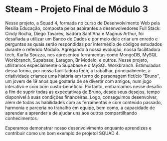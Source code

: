 # Steam - Projeto Final de Módulo 3

Nesse projeto, a Squad 4, formada no curso de Desenvolvimento Web pela Resilia Educação, composta pelos aspirantes a desenvolvedores Full Stack: Cindy Rocha, Diego Tavares, Isadora Sant'Ana e Magnus Arthur, foi desafiada a utilizar um Banco de Dados e por meio dele criar um enredo e perguntas as quais serão respondidas por intermédio de códigos estudados durante o referido Módulo.
Agregando à nossa evolução, nossa facilitadora tech, Karlla Souzza, nos apresentou ferramentas como MongoDB, MySQL Workbranch, Supabase, Laragon, Br Modelo, e outros. Nesse projeto, utilizamos especialmente o Supabase e o MySQL Workbranch.
Estimulados dessa forma, por nossa facilitadora tech, a trabalhar, principalmente, a criatividade criamos uma história em torno do personagem fictício "Bruno", um jovem de 19 anos que gostaria de se divertir com amigos, num jogo interativo e com bom custo-benefício.
Portanto, embarcamos nesse desafio a fim de suprir todas as expectativas de Bruno, desde seus desejos, tempo disponível à suas condições financeiras.
Logo, conseguimos desenvolver, além de todas as habilidades com as ferramentas e com conteúdo passado, harmonia e parceria no trabalho em equipe, bem como, a capacidade de aprender a aprender e de ajudar uns aos outros compartilhando conhecimentos.

Esperamos demonstrar nosso desenvolvimento enquanto aprendizes e contribuir como um bom exemplo de projeto!
SQUAD 4.

